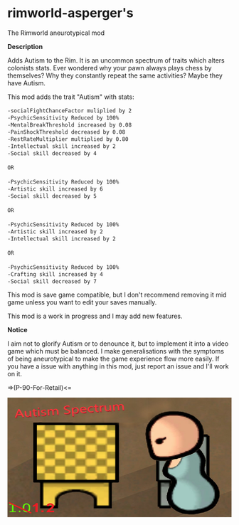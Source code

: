 # <b>rimworld-asperger's</b>

The Rimworld aneurotypical mod

<b>Description</b>

Adds Autism to the Rim. It is an uncommon spectrum of traits which alters colonists stats.
Ever wondered why your pawn always plays chess by themselves? Why they constantly repeat the same activities? Maybe they have Autism.

This mod adds the trait "Autism" with stats:

    -socialFightChanceFactor muliplied by 2
    -PsychicSensitivity Reduced by 100%
    -MentalBreakThreshold increased by 0.08
    -PainShockThreshold decreased by 0.08
    -RestRateMultiplier multiplied by 0.80
    -Intellectual skill increased by 2
    -Social skill decreased by 4

    OR

    -PsychicSensitivity Reduced by 100%
    -Artistic skill increased by 6
    -Social skill decreased by 5

    OR

    -PsychicSensitivity Reduced by 100%
    -Artistic skill increased by 2
    -Intellectual skill increased by 2

    OR

    -PsychicSensitivity Reduced by 100%
    -Crafting skill increased by 4
    -Social skill decreased by 7

This mod is save game compatible, but I don't recommend removing it mid game unless you want to edit your saves manually.

This mod is a work in progress and I may add new features.

<b>Notice</b>

I aim not to glorify Autism or to denounce it, but to implement it into a video game which must be balanced. I make generalisations with the symptoms of being aneurotypical to make the game experience flow more easily. If you have a issue with anything in this mod, just report an issue and I'll work on it.

=>(P-90-For-Retail)&lt;=

<img src="About/Preview.png">

